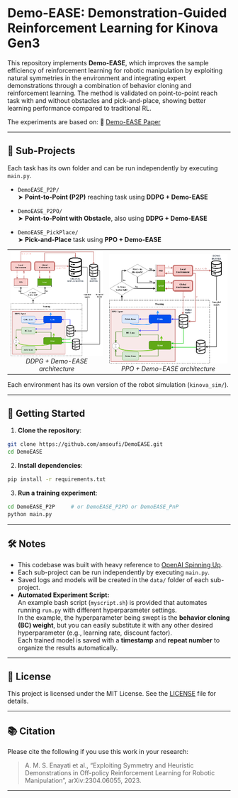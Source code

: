 # Demo-EASE: Demonstration-Guided Reinforcement Learning for Kinova Gen3

This repository implements **Demo-EASE**, which improves the sample efficiency of reinforcement learning for robotic manipulation by exploiting natural symmetries in the environment and integrating expert demonstrations through a combination of behavior cloning and reinforcement learning. The method is validated on point-to-point reach task with and without obstacles and pick-and-place, showing better learning performance compared to traditional RL.

The experiments are based on:
📄 [Demo-EASE Paper](https://arxiv.org/pdf/2304.06055)

---

## 🧪 Sub-Projects

Each task has its own folder and can be run independently by executing `main.py`.

- `DemoEASE_P2P/`  
  ➤ **Point-to-Point (P2P)** reaching task using **DDPG + Demo-EASE**

- `DemoEASE_P2PO/`  
  ➤ **Point-to-Point with Obstacle**, also using **DDPG + Demo-EASE**

- `DemoEASE_PickPlace/`  
  ➤ **Pick-and-Place** task using **PPO + Demo-EASE**

<table align="center">
  <tr>
    <td align="center" valign="bottom">
      <img src="assets/arch_ddpg.png" alt="DDPG architecture" width="300px"/><br/>
      <em>DDPG + Demo-EASE architecture</em>
    </td>
    <td align="center" valign="bottom">
      <img src="assets/arch_ppo.png" alt="PPO architecture" width="400px"/><br/>
      <em>PPO + Demo-EASE architecture</em>
    </td>
  </tr>
</table>

Each environment has its own version of the robot simulation (`kinova_sim/`).

---

## 🚀 Getting Started

1. **Clone the repository**:
```bash
git clone https://github.com/amsoufi/DemoEASE.git
cd DemoEASE
```

2. **Install dependencies**:
```bash
pip install -r requirements.txt
```

3. **Run a training experiment**:
```bash
cd DemoEASE_P2P     # or DemoEASE_P2PO or DemoEASE_PnP
python main.py
```

---

## 🛠 Notes

- This codebase was built with heavy reference to [OpenAI Spinning Up](https://spinningup.openai.com/en/latest/).
- Each sub-project can be run independently by executing `main.py`.
- Saved logs and models will be created in the `data/` folder of each sub-project.
- **Automated Experiment Script:**  
  An example bash script (`myscript.sh`) is provided that automates running `run.py` with different hyperparameter settings.  
  In the example, the hyperparameter being swept is the **behavior cloning (BC) weight**, but you can easily substitute it with any other desired hyperparameter (e.g., learning rate, discount factor).  
  Each trained model is saved with a **timestamp** and **repeat number** to organize the results automatically.

---

## 📄 License

This project is licensed under the MIT License. See the [LICENSE](LICENSE) file for details.

---

## 📚 Citation

Please cite the following if you use this work in your research:

> A. M. S. Enayati et al., “Exploiting Symmetry and Heuristic Demonstrations in Off-policy Reinforcement Learning for Robotic Manipulation”, arXiv:2304.06055, 2023.

---
